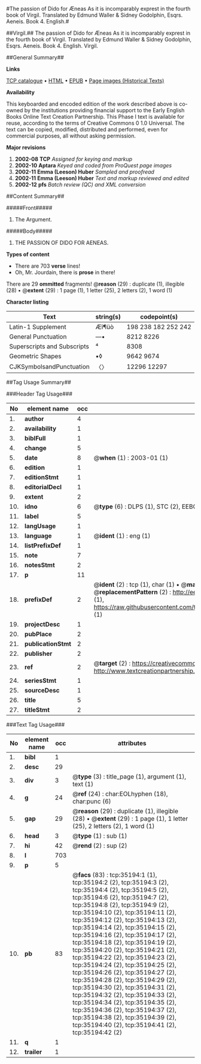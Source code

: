 #The passion of Dido for Æneas As it is incomparably exprest in the fourth book of Virgil. Translated by Edmund Waller & Sidney Godolphin, Esqrs. Aeneis. Book 4. English.#

##Virgil.##
The passion of Dido for Æneas As it is incomparably exprest in the fourth book of Virgil. Translated by Edmund Waller & Sidney Godolphin, Esqrs.
Aeneis. Book 4. English.
Virgil.

##General Summary##

**Links**

[TCP catalogue](http://www.ota.ox.ac.uk/tcp/)  • 
[HTML](http://tei.it.ox.ac.uk/tcp/Texts-HTML/free/A65/A65123.html)  • 
[EPUB](http://tei.it.ox.ac.uk/tcp/Texts-EPUB/free/A65/A65123.epub) • 
[Page images (Historical Texts)](https://data.historicaltexts.jisc.ac.uk/view?pubId=eebo-99830740e&pageId=eebo-99830740e-35194-1)

**Availability**

This keyboarded and encoded edition of the
	       work described above is co-owned by the institutions
	       providing financial support to the Early English Books
	       Online Text Creation Partnership. This Phase I text is
	       available for reuse, according to the terms of Creative
	       Commons 0 1.0 Universal. The text can be copied,
	       modified, distributed and performed, even for
	       commercial purposes, all without asking permission.

**Major revisions**

1. __2002-08__ __TCP__ *Assigned for keying and markup*
1. __2002-10__ __Aptara__ *Keyed and coded from ProQuest page images*
1. __2002-11__ __Emma (Leeson) Huber__ *Sampled and proofread*
1. __2002-11__ __Emma (Leeson) Huber__ *Text and markup reviewed and edited*
1. __2002-12__ __pfs__ *Batch review (QC) and XML conversion*

##Content Summary##

#####Front#####

1. The Argument.

#####Body#####

1. THE
PASSION OF DIDO
FOR AENEAS.

**Types of content**

  * There are 703 **verse** lines!
  * Oh, Mr. Jourdain, there is **prose** in there!

There are 29 **ommitted** fragments! 
 @__reason__ (29) : duplicate (1), illegible (28)  •  @__extent__ (29) : 1 page (1), 1 letter (25), 2 letters (2), 1 word (1)

**Character listing**


|Text|string(s)|codepoint(s)|
|---|---|---|
|Latin-1 Supplement|Æî¶üò|198 238 182 252 242|
|General Punctuation|—•|8212 8226|
|Superscripts             and Subscripts|⁴|8308|
|Geometric Shapes|▪◊|9642 9674|
|CJKSymbolsandPunctuation|〈〉|12296 12297|

##Tag Usage Summary##

###Header Tag Usage###

|No|element name|occ|attributes|
|---|---|---|---|
|1.|__author__|4||
|2.|__availability__|1||
|3.|__biblFull__|1||
|4.|__change__|5||
|5.|__date__|8| @__when__ (1) : 2003-01 (1)|
|6.|__edition__|1||
|7.|__editionStmt__|1||
|8.|__editorialDecl__|1||
|9.|__extent__|2||
|10.|__idno__|6| @__type__ (6) : DLPS (1), STC (2), EEBO-CITATION (1), PROQUEST (1), VID (1)|
|11.|__label__|5||
|12.|__langUsage__|1||
|13.|__language__|1| @__ident__ (1) : eng (1)|
|14.|__listPrefixDef__|1||
|15.|__note__|7||
|16.|__notesStmt__|2||
|17.|__p__|11||
|18.|__prefixDef__|2| @__ident__ (2) : tcp (1), char (1)  •  @__matchPattern__ (2) : ([0-9\-]+):([0-9IVX]+) (1), (.+) (1)  •  @__replacementPattern__ (2) : http://eebo.chadwyck.com/downloadtiff?vid=$1&page=$2 (1), https://raw.githubusercontent.com/textcreationpartnership/Texts/master/tcpchars.xml#$1 (1)|
|19.|__projectDesc__|1||
|20.|__pubPlace__|2||
|21.|__publicationStmt__|2||
|22.|__publisher__|2||
|23.|__ref__|2| @__target__ (2) : https://creativecommons.org/publicdomain/zero/1.0/ (1), http://www.textcreationpartnership.org/docs/. (1)|
|24.|__seriesStmt__|1||
|25.|__sourceDesc__|1||
|26.|__title__|5||
|27.|__titleStmt__|2||


###Text Tag Usage###

|No|element name|occ|attributes|
|---|---|---|---|
|1.|__bibl__|1||
|2.|__desc__|29||
|3.|__div__|3| @__type__ (3) : title_page (1), argument (1), text (1)|
|4.|__g__|24| @__ref__ (24) : char:EOLhyphen (18), char:punc (6)|
|5.|__gap__|29| @__reason__ (29) : duplicate (1), illegible (28)  •  @__extent__ (29) : 1 page (1), 1 letter (25), 2 letters (2), 1 word (1)|
|6.|__head__|3| @__type__ (1) : sub (1)|
|7.|__hi__|42| @__rend__ (2) : sup (2)|
|8.|__l__|703||
|9.|__p__|5||
|10.|__pb__|83| @__facs__ (83) : tcp:35194:1 (1), tcp:35194:2 (2), tcp:35194:3 (2), tcp:35194:4 (2), tcp:35194:5 (2), tcp:35194:6 (2), tcp:35194:7 (2), tcp:35194:8 (2), tcp:35194:9 (2), tcp:35194:10 (2), tcp:35194:11 (2), tcp:35194:12 (2), tcp:35194:13 (2), tcp:35194:14 (2), tcp:35194:15 (2), tcp:35194:16 (2), tcp:35194:17 (2), tcp:35194:18 (2), tcp:35194:19 (2), tcp:35194:20 (2), tcp:35194:21 (2), tcp:35194:22 (2), tcp:35194:23 (2), tcp:35194:24 (2), tcp:35194:25 (2), tcp:35194:26 (2), tcp:35194:27 (2), tcp:35194:28 (2), tcp:35194:29 (2), tcp:35194:30 (2), tcp:35194:31 (2), tcp:35194:32 (2), tcp:35194:33 (2), tcp:35194:34 (2), tcp:35194:35 (2), tcp:35194:36 (2), tcp:35194:37 (2), tcp:35194:38 (2), tcp:35194:39 (2), tcp:35194:40 (2), tcp:35194:41 (2), tcp:35194:42 (2)|
|11.|__q__|1||
|12.|__trailer__|1||
